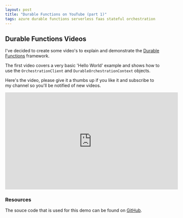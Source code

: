```yaml
---
layout: post
title: "Durable Functions on YouTube (part 1)"
tags: azure durable functions serverless faas stateful orchestration
---
```


## Durable Functions Videos

I've decided to create some video's to explain and demonstrate the [Durable Functions](https://docs.microsoft.com/en-us/azure/azure-functions/durable-functions-overview) framework.

The first video covers a very basic 'Hello World' example and shows how to use the `OrchestrationClient` and `DurableOrchestrationContext` objects.

Here's the video, please give it a thumbs up if you like it and subscribe to my channel so you'll be notified of new videos.

<iframe width="560" height="315" src="https://www.youtube.com/embed/29hX9jZvejE" frameborder="0" allow="autoplay; encrypted-media" allowfullscreen></iframe>

### Resources

The souce code that is used for this demo can be found on [GitHub](https://github.com/marcduiker/demos-azure-durable-functions).
